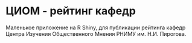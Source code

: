 # ЦИОМ - рейтинг кафедр
Маленькое приложение на R Shiny, для публикации рейтинга кафедр Центра Изучения Общественного Мнения РНИМУ им. Н.И. Пирогова.



